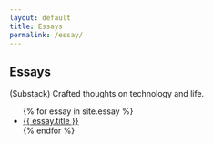 ```yaml
---
layout: default
title: Essays
permalink: /essay/
---
```


## Essays

(Substack) Crafted thoughts on technology and life.

<ul>
  {% for essay in site.essay %}
  <li><a href="{{ essay.url }}" class="essay-preview">{{ essay.title }}</a></li>
  {% endfor %}
</ul>


<form>
  <!-- Form stuff -->
</form>
